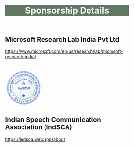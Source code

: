 <br>
<br>
<div class="widewrapper pagetitle">
  <div class="container" style="background-color:#617863">
    <h1 style="color:white;">Sponsorship Details</h1>
  </div>
</div>
<br>


<style>
* {
  box-sizing: border-box;
}
h1 {text-align: center;}
p {text-align: center;}
div {text-align: center;}
/* Create two equal columns that floats next to each other */
.column {
  float: left;
  width: 50%;
  padding: 10px;
  
}

/* Clear floats after the columns */
.row:after {
  content: "";
  display: table;
  clear: both;
}
</style>
<h2>Microsoft Research Lab India Pvt Ltd</h2>
<a href="https://www.microsoft.com/en-us/research/lab/microsoft-research-india/">https://www.microsoft.com/en-us/research/lab/microsoft-research-india/</a>

<br>
<br>
<br>

<img style="height: 120px; width:auto;padding:5px;"  src="./assets/img/persons/indsca_logo.png">
<h2>Indian Speech Communication Association (IndSCA)</h2>
<a href="https://indsca.web.app/about">https://indsca.web.app/about</a>
 